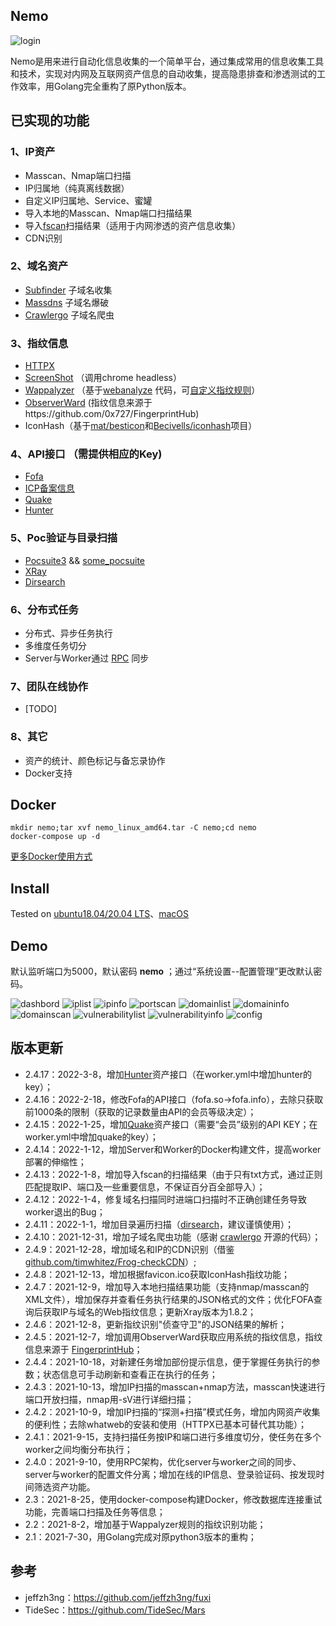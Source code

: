 ## Nemo

<img src="docs/image/index.png" alt="login" />

Nemo是用来进行自动化信息收集的一个简单平台，通过集成常用的信息收集工具和技术，实现对内网及互联网资产信息的自动收集，提高隐患排查和渗透测试的工作效率，用Golang完全重构了原Python版本。




## 已实现的功能

### 1、IP资产

- Masscan、Nmap端口扫描
- IP归属地（纯真离线数据）
- 自定义IP归属地、Service、蜜罐
- 导入本地的Masscan、Nmap端口扫描结果
- 导入[fscan](https://github.com/shadow1ng/fscan)扫描结果（适用于内网渗透的资产信息收集）
- CDN识别

### 2、域名资产

- [Subfinder](https://github.com/projectdiscovery/subfinder) 子域名收集
- [Massdns](https://github.com/blechschmidt/massdns) 子域名爆破
- [Crawlergo](https://github.com/Qianlitp/crawlergo) 子域名爬虫

### 3、指纹信息

- [HTTPX](https://github.com/projectdiscovery/httpx) 
- [ScreenShot](https://github.com/chromedp/chromedp) （调用chrome headless）
- [Wappalyzer](https://github.com/AliasIO/Wappalyzer) （基于[webanalyze](https://github.com/rverton/webanalyze) 代码，可[自定义指纹规则](thirdparty/wappalyzer/technologies_custom.json)）
- [ObserverWard](https://github.com/0x727/ObserverWard_0x727)  (指纹信息来源于https://github.com/0x727/FingerprintHub)
- IconHash（基于[mat/besticon](github.com/mat/besticon)和[Becivells/iconhash](github.com/Becivells/iconhash)项目）


### 4、API接口 （需提供相应的Key)

- [Fofa](https://fofa.info/) 
- [ICP备案信息](http://icp.chinaz.com/) 
- [Quake](https://quake.360.cn)
- [Hunter](https://hunter.qianxin.com/)

### 5、Poc验证与目录扫描

- [Pocsuite3](https://github.com/knownsec/pocsuite3)  && [some_pocsuite](https://github.com/hanc00l/some_pocsuite) 
- [XRay](https://github.com/chaitin/xray)
- [Dirsearch](https://github.com/evilsocket/dirsearch)

### 6、分布式任务

- 分布式、异步任务执行
- 多维度任务切分
- Server与Worker通过 [RPC](https://github.com/smallnest/rpcx) 同步


### 7、团队在线协作

- [TODO]

### 8、其它

- 资产的统计、颜色标记与备忘录协作
- Docker支持

## Docker

```shell
mkdir nemo;tar xvf nemo_linux_amd64.tar -C nemo;cd nemo
docker-compose up -d
```

[更多Docker使用方式](docs/docker.md)



## Install

Tested on [ubuntu18.04/20.04 LTS](docs/install_linux.md)、[macOS](docs/install_mac.md)



## Demo

默认监听端口为5000，默认密码 **nemo** ；通过“系统设置--配置管理”更改默认密码。

<img src="docs/image/dashboard.png" alt="dashbord"  />

<img src="docs/image/iplist.png" alt="iplist"  />

<img src="docs/image/ipinfo.png" alt="ipinfo"  />

<img src="docs/image/portscan.png" alt="portscan"  />

<img src="docs/image/domainlist.png" alt="domainlist"  />

<img src="docs/image/domaininfo.png" alt="domaininfo"  />

<img src="docs/image/domainscan.png" alt="domainscan"  />

<img src="docs/image/vulnerabilitylist.png" alt="vulnerabilitylist"  />

<img src="docs/image/vulnerabilityinfo.png" alt="vulnerabilityinfo"  />

<img src="docs/image/config.png" alt="config"  />



## 版本更新

- 2.4.17：2022-3-8，增加[Hunter](https://hunter.qianxin.com/)资产接口（在worker.yml中增加hunter的key）；
- 2.4.16：2022-2-18，修改Fofa的API接口（fofa.so->fofa.info），去除只获取前1000条的限制（获取的记录数量由API的会员等级决定）；
- 2.4.15：2022-1-25，增加[Quake](https://quake.360.cn/)资产接口（需要“会员”级别的API KEY；在worker.yml中增加quake的key）；
- 2.4.14：2022-1-12，增加Server和Worker的Docker构建文件，提高worker部署的伸缩性；
- 2.4.13：2022-1-8，增加导入fscan的扫描结果（由于只有txt方式，通过正则匹配提取IP、端口及一些重要信息，不保证百分百全部导入）；
- 2.4.12：2022-1-4，修复域名扫描同时进端口扫描时不正确创建任务导致worker退出的Bug；
- 2.4.11：2022-1-1，增加目录遍历扫描（[dirsearch](https://github.com/evilsocket/dirsearch)，建议谨慎使用）；
- 2.4.10：2021-12-31，增加子域名爬虫功能（感谢 [crawlergo](https://github.com/Qianlitp/crawlergo) 开源的代码）；
- 2.4.9：2021-12-28，增加域名和IP的CDN识别（借鉴 [github.com/timwhitez/Frog-checkCDN](https://www.github.com/timwhitez/Frog-checkCDN)）;
- 2.4.8：2021-12-13，增加根据favicon.ico获取IconHash指纹功能；
- 2.4.7：2021-12-9，增加导入本地扫描结果功能（支持nmap/masscan的XML文件），增加保存并查看任务执行结果的JSON格式的文件；优化FOFA查询后获取IP与域名的Web指纹信息；更新Xray版本为1.8.2；
- 2.4.6：2021-12-8，更新指纹识别\"侦查守卫\"的JSON结果的解析；
- 2.4.5：2021-12-7，增加调用ObserverWard获取应用系统的指纹信息，指纹信息来源于 [FingerprintHub](https://github.com/0x727/FingerprintHub)；
- 2.4.4：2021-10-18，对新建任务增加部份提示信息，便于掌握任务执行的参数；状态信息可手动刷新和查看正在执行的任务；
- 2.4.3：2021-10-13，增加IP扫描的masscan+nmap方法，masscan快速进行端口开放扫描，nmap用-sV进行详细扫描；
- 2.4.2：2021-10-9，增加IP扫描的“探测+扫描”模式任务，增加内网资产收集的便利性；去除whatweb的安装和使用（HTTPX已基本可替代其功能）；
- 2.4.1：2021-9-15，支持扫描任务按IP和端口进行多维度切分，使任务在多个worker之间均衡分布执行；
- 2.4.0：2021-9-10，使用RPC架构，优化server与worker之间的同步、server与worker的配置文件分离；增加在线的IP信息、登录验证码、按发现时间筛选资产功能。
- 2.3：2021-8-25，使用docker-compose构建Docker，修改数据库连接重试功能，完善端口扫描及任务等信息；
- 2.2：2021-8-2，增加基于Wappalyzer规则的指纹识别功能；
- 2.1：2021-7-30，用Golang完成对原python3版本的重构；



## 参考

- jeffzh3ng：https://github.com/jeffzh3ng/fuxi
- TideSec：https://github.com/TideSec/Mars